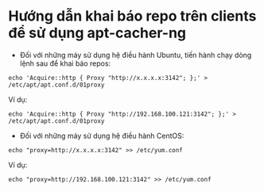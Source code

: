 # Hướng dẫn khai báo repo trên clients để sử dụng apt-cacher-ng

- Đối với những máy sử dụng hệ điều hành Ubuntu, tiến hành chạy dòng lệnh sau để khai báo repos:

`echo 'Acquire::http { Proxy "http://x.x.x.x:3142"; };' >  /etc/apt/apt.conf.d/01proxy`

Ví dụ:

`echo 'Acquire::http { Proxy "http://192.168.100.121:3142"; };' >  /etc/apt/apt.conf.d/01proxy`

- Đối với những máy sử dụng hệ điều hành CentOS: 

`echo "proxy=http://x.x.x.x:3142" >> /etc/yum.conf`

Ví dụ:

`echo "proxy=http://192.168.100.121:3142" >> /etc/yum.conf`


